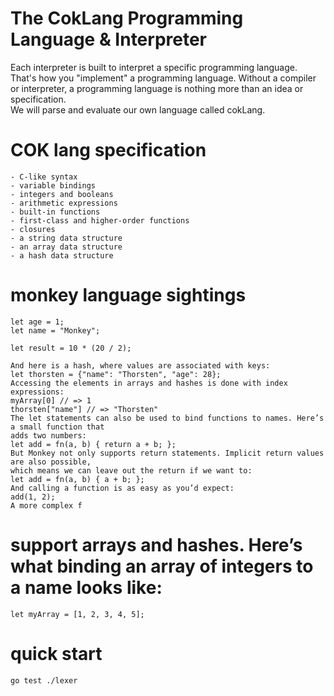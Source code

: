 # The CokLang Programming Language & Interpreter
Each interpreter is built to interpret a specific programming language. That's how you "implement" a programming language. 
Without a compiler or interpreter, a programming language is nothing more than an idea or specification.  
We will parse and evaluate our own language called cokLang.

# COK lang specification
```
- C-like syntax
- variable bindings
- integers and booleans
- arithmetic expressions
- built-in functions
- first-class and higher-order functions
- closures
- a string data structure
- an array data structure
- a hash data structure
```
# monkey language sightings
``` console
let age = 1;
let name = "Monkey";

let result = 10 * (20 / 2);

And here is a hash, where values are associated with keys:
let thorsten = {"name": "Thorsten", "age": 28};
Accessing the elements in arrays and hashes is done with index expressions:
myArray[0] // => 1
thorsten["name"] // => "Thorsten"
The let statements can also be used to bind functions to names. Here’s a small function that
adds two numbers:
let add = fn(a, b) { return a + b; };
But Monkey not only supports return statements. Implicit return values are also possible,
which means we can leave out the return if we want to:
let add = fn(a, b) { a + b; };
And calling a function is as easy as you’d expect:
add(1, 2);
A more complex f
```

# support arrays and hashes. Here’s what binding an array of integers to a name looks like:
``` console
let myArray = [1, 2, 3, 4, 5];
```


# quick start
``` console
go test ./lexer
```

